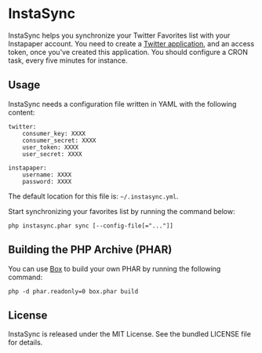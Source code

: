InstaSync
=========

InstaSync helps you synchronize your Twitter Favorites list with your
Instapaper account. You need to create a [Twitter
application](https://dev.twitter.com/apps), and an access token, once you've
created this application. You should configure a CRON task, every five minutes
for instance.


Usage
-----

InstaSync needs a configuration file written in YAML with the following content:

    twitter:
        consumer_key: XXXX
        consumer_secret: XXXX
        user_token: XXXX
        user_secret: XXXX

    instapaper:
        username: XXXX
        password: XXXX

The default location for this file is: `~/.instasync.yml`.

Start synchronizing your favorites list by running the command below:

    php instasync.phar sync [--config-file[="..."]]


Building the PHP Archive (PHAR)
-------------------------------

You can use [Box](http://box-project.org) to build your own PHAR by running the
following command:

    php -d phar.readonly=0 box.phar build


License
-------

InstaSync is released under the MIT License. See the bundled LICENSE file for
details.
